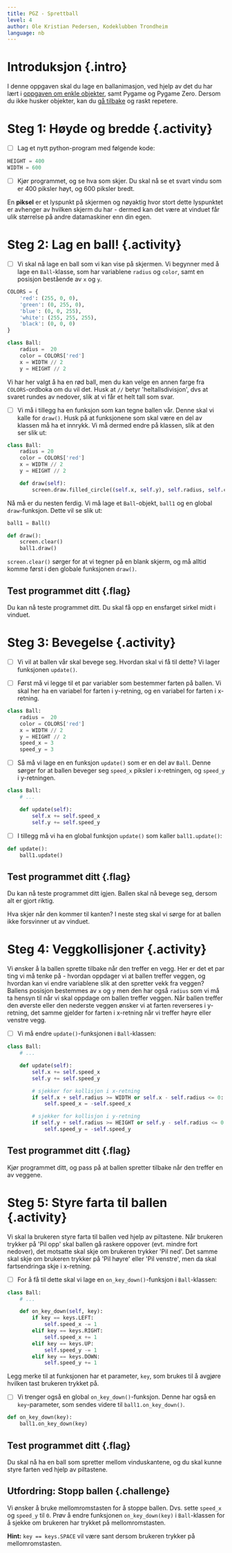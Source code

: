 ```yaml
---
title: PGZ - Sprettball
level: 4
author: Ole Kristian Pedersen, Kodeklubben Trondheim
language: nb
---
```


# Introduksjon {.intro}

I denne oppgaven skal du lage en ballanimasjon, ved hjelp av det du har lært i
[oppgaven om enkle objekter](../enkle_objekter/enkle_objekter.html), samt Pygame og Pygame
Zero. Dersom du ikke husker objekter, kan du [gå
tilbake](../enkle_objekter/enkle_objekter.html) og raskt repetere.

# Steg 1: Høyde og bredde {.activity}

- [ ] Lag et nytt python-program med følgende kode:

```python
HEIGHT = 400
WIDTH = 600
```

- [ ] Kjør programmet, og se hva som skjer. Du skal nå se et svart vindu som er 400
piksler høyt, og 600 piksler bredt.

En **piksel** er et lyspunkt på skjermen og nøyaktig hvor stort dette
lyspunktet er avhenger av hvilken skjerm du har - dermed kan det være at
vinduet får ulik størrelse på andre datamaskiner enn din egen.

# Steg 2: Lag en ball! {.activity}

- [ ] Vi skal nå lage en ball som vi kan vise på skjermen. Vi begynner med å lage en
`Ball`-klasse, som har variablene `radius` og `color`, samt en posisjon
bestående av `x` og `y`.

```python
COLORS = {
    'red': (255, 0, 0),
    'green': (0, 255, 0),
    'blue': (0, 0, 255),
    'white': (255, 255, 255),
    'black': (0, 0, 0)
}

class Ball:
    radius =  20
    color = COLORS['red']
    x = WIDTH // 2
    y = HEIGHT // 2
```

Vi har her valgt å ha en rød ball, men du kan velge en annen farge fra
`COLORS`-ordboka om du vil det. Husk at `//` betyr 'heltallsdivisjon', dvs at
svaret rundes av nedover, slik at vi får et helt tall som svar.

- [ ] Vi må i tillegg ha en funksjon som kan tegne ballen vår. Denne skal vi kalle
for `draw()`. Husk på at funksjonene som skal være en del av klassen må ha et
innrykk. Vi må dermed endre på klassen, slik at den ser slik ut:

```python
class Ball:
    radius = 20
    color = COLORS['red']
    x = WIDTH // 2
    y = HEIGHT // 2

    def draw(self):
        screen.draw.filled_circle((self.x, self.y), self.radius, self.color)

```

Nå må er du nesten ferdig. Vi må lage et `Ball`-objekt, `ball1` og en global
`draw`-funksjon. Dette vil se slik ut:

```python
ball1 = Ball()

def draw():
    screen.clear()
    ball1.draw()
```

`screen.clear()` sørger for at vi tegner på en blank skjerm, og må alltid komme
først i den globale funksjonen `draw()`.

## Test programmet ditt {.flag}

Du kan nå teste programmet ditt. Du skal få opp en ensfarget sirkel midt i
vinduet.

# Steg 3: Bevegelse {.activity}

- [ ] Vi vil at ballen vår skal bevege seg. Hvordan skal vi få til dette? Vi lager
funksjonen `update()`.

- [ ] Først må vi legge til et par variabler som bestemmer farten på ballen. Vi skal
her ha en variabel for farten i y-retning, og en variabel for farten i
x-retning.

```python
class Ball:
    radius =  20
    color = COLORS['red']
    x = WIDTH // 2
    y = HEIGHT // 2
    speed_x = 3
    speed_y = 3
```

- [ ] Så må vi lage en en funksjon `update()` som er en del av `Ball`. Denne sørger
for at ballen beveger seg `speed_x` piksler i x-retningen, og `speed_y` i
y-retningen.


```python
class Ball:
    # ...

    def update(self):
        self.x += self.speed_x
        self.y += self.speed_y
```

- [ ] I tillegg må vi ha en global funksjon `update()` som kaller `ball1.update()`:

```python
def update():
    ball1.update()
```

## Test programmet ditt {.flag}

Du kan nå teste programmet ditt igjen. Ballen skal nå bevege seg, dersom alt er gjort riktig.

Hva skjer når den kommer til kanten? I neste steg skal vi sørge for at ballen
ikke forsvinner ut av vinduet.

# Steg 4: Veggkollisjoner {.activity}

Vi ønsker å la ballen sprette tilbake når den treffer en vegg. Her er det et
par ting vi må tenke på - hvordan oppdager vi at ballen treffer veggen, og
hvordan kan vi endre variablene slik at den spretter vekk fra veggen? Ballens
posisjon bestemmes av `x` og `y` men den har også `radius` som vi må ta hensyn
til når vi skal oppdage om ballen treffer veggen. Når ballen treffer den
øverste eller den nederste veggen ønsker vi at farten reverseres i y-retning,
det samme gjelder for farten i x-retning når vi treffer høyre eller venstre
vegg.

- [ ] Vi må endre `update()`-funksjonen i `Ball`-klassen:

```python
class Ball:
    # ...

    def update(self):
        self.x += self.speed_x
        self.y += self.speed_y

        # sjekker for kollisjon i x-retning
        if self.x + self.radius >= WIDTH or self.x - self.radius <= 0:
            self.speed_x = -self.speed_x

        # sjekker for kollisjon i y-retning
        if self.y + self.radius >= HEIGHT or self.y - self.radius <= 0:
            self.speed_y = -self.speed_y
```

## Test programmet ditt {.flag}

Kjør programmet ditt, og pass på at ballen spretter tilbake når den treffer en
av veggene.

# Steg 5: Styre farta til ballen {.activity}

Vi skal la brukeren styre farta til ballen ved hjelp av piltastene. Når
brukeren trykker på 'Pil opp' skal ballen gå raskere oppover (evt. mindre fort
nedover), det motsatte skal skje om brukeren trykker 'Pil ned'. Det samme skal
skje om brukeren trykker på 'Pil høyre' eller 'Pil venstre', men da skal
fartsendringa skje i x-retning.

- [ ] For å få til dette skal vi lage en `on_key_down()`-funksjon i `Ball`-klassen:

```python
class Ball:
    # ...

    def on_key_down(self, key):
        if key == keys.LEFT:
            self.speed_x -= 1
        elif key == keys.RIGHT:
            self.speed_x += 1
        elif key == keys.UP:
            self.speed_y -= 1
        elif key == keys.DOWN:
            self.speed_y += 1
```

Legg merke til at funksjonen har et parameter, `key`, som brukes til å avgjøre
hvilken tast brukeren trykket på.

- [ ] Vi trenger også en global `on_key_down()`-funksjon. Denne har også en
`key`-parameter, som sendes videre til `ball1.on_key_down()`.

```python
def on_key_down(key):
    ball1.on_key_down(key)
```

## Test programmet ditt {.flag}

Du skal nå ha en ball som spretter mellom vinduskantene, og du skal kunne styre
farten ved hjelp av piltastene.

## Utfordring: Stopp ballen {.challenge}

Vi ønsker å bruke mellomromstasten for å stoppe ballen. Dvs. sette `speed_x` og
`speed_y` til `0`. Prøv å endre funksjonen `on_key_down(key)` i `Ball`-klassen
for å sjekke om brukeren har trykket på mellomromstasten.

**Hint:** `key == keys.SPACE` vil være sant dersom brukeren trykker på
mellomromstasten.
